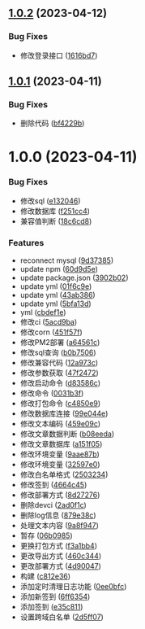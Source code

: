 ## [1.0.2](https://github.com/abner-forever/myblog-server/compare/v1.0.1...v1.0.2) (2023-04-12)


### Bug Fixes

* 修改登录接口 ([1616bd7](https://github.com/abner-forever/myblog-server/commit/1616bd727af3fdd37063685f2602f03c6d856e27))

## [1.0.1](https://github.com/abner-forever/myblog-server/compare/v1.0.0...v1.0.1) (2023-04-11)


### Bug Fixes

* 删除代码 ([bf4229b](https://github.com/abner-forever/myblog-server/commit/bf4229bb66b0a975c77b22b031852d3684ffb5db))

# 1.0.0 (2023-04-11)


### Bug Fixes

* 修改sql ([e132046](https://github.com/abner-forever/node-mysql/commit/e13204648902b817302d28b6620ca015f7a17ae9))
* 修改数据库 ([f251cc4](https://github.com/abner-forever/node-mysql/commit/f251cc4bf20cb83f080b8d51d0448792ddc1b1a8))
* 兼容值判断 ([18c6cd8](https://github.com/abner-forever/node-mysql/commit/18c6cd87567b764624b61ba5fa9d81ab3a1dd5d9))


### Features

* reconnect mysql ([9d37385](https://github.com/abner-forever/node-mysql/commit/9d3738575b83a09ee5cc48c02aaff37f6938f834))
* update npm ([60d9d5e](https://github.com/abner-forever/node-mysql/commit/60d9d5e798469ac9f296aa16daba38dfa5a60f2a))
* update package.json ([3902b02](https://github.com/abner-forever/node-mysql/commit/3902b02b11ba6ead77d643423a4e26d778c831ea))
* update yml ([01f6c9e](https://github.com/abner-forever/node-mysql/commit/01f6c9e6188a4e12daa5ed17887abb65d113c139))
* update yml ([43ab386](https://github.com/abner-forever/node-mysql/commit/43ab386c19fb3a43cb6ad1aa3ccb487f77ad01af))
* update yml ([5bfa13d](https://github.com/abner-forever/node-mysql/commit/5bfa13df73944c5f70f6afb0144bd95745155e03))
* yml ([cbdef1e](https://github.com/abner-forever/node-mysql/commit/cbdef1e036ed76dbaa647c8b78dae22c831838db))
* 修改ci ([5acd9ba](https://github.com/abner-forever/node-mysql/commit/5acd9ba6c3426e227491fbbc79bec035748b31b6))
* 修改corn ([451f57f](https://github.com/abner-forever/node-mysql/commit/451f57febd45e0d615bfcc0a03452f39067e3f7c))
* 修改PM2部署 ([a64561c](https://github.com/abner-forever/node-mysql/commit/a64561c31f655cf9a2b00d4ae82c534ba4a3ee52))
* 修改sql查询 ([b0b7506](https://github.com/abner-forever/node-mysql/commit/b0b7506a9a55ee5b3eb9a893597d41a32ef67982))
* 修改兼容代码 ([12a973c](https://github.com/abner-forever/node-mysql/commit/12a973c954e3e9461b9619f51343adeecc0d9c85))
* 修改参数获取 ([47f2472](https://github.com/abner-forever/node-mysql/commit/47f2472fd824b90c9a298f69b88e87568f9cf720))
* 修改启动命令 ([d83586c](https://github.com/abner-forever/node-mysql/commit/d83586cff2bd342ddd6c996c7bc6ae7f087e23d2))
* 修改命令 ([0031b3f](https://github.com/abner-forever/node-mysql/commit/0031b3f8c310c84f5d71e0b9db9abacd7569edbd))
* 修改打包命令 ([c4850e9](https://github.com/abner-forever/node-mysql/commit/c4850e982fff9fd9a0042d42a3d8944d96d74799))
* 修改数据库连接 ([99e044e](https://github.com/abner-forever/node-mysql/commit/99e044e789b5b4a08c22aabb4ad730135f25360f))
* 修改文本编码 ([459e09c](https://github.com/abner-forever/node-mysql/commit/459e09c429ca5cac047e3feda9dea48928f800a5))
* 修改文章数据判断 ([b08eeda](https://github.com/abner-forever/node-mysql/commit/b08eeda660167dfe655240d73fb837293ee9ab03))
* 修改文章数据库 ([a151f05](https://github.com/abner-forever/node-mysql/commit/a151f05c7eb2bff8ad17b20475c6721596d42724))
* 修改环境变量 ([9aae87b](https://github.com/abner-forever/node-mysql/commit/9aae87bdc49fb0b12e7a778e5d2b83111106daae))
* 修改环境变量 ([32597e0](https://github.com/abner-forever/node-mysql/commit/32597e035107d328d055071218f0cfa69ae64933))
* 修改白名单格式 ([2503234](https://github.com/abner-forever/node-mysql/commit/25032347946d1c3e7aeb7a4a31961e7f5037e567))
* 修改签到 ([4664c45](https://github.com/abner-forever/node-mysql/commit/4664c4579cf36ce9a013e205e5512a7d3548bc0e))
* 修改部署方式 ([8d27276](https://github.com/abner-forever/node-mysql/commit/8d27276ec3d4feb1b322a0adcd93cf7b672a9d8a))
* 删除devci ([2ad0f1c](https://github.com/abner-forever/node-mysql/commit/2ad0f1c3073d4b234c1588e3c5b59cfa9538713d))
* 删除log信息 ([879e38c](https://github.com/abner-forever/node-mysql/commit/879e38ced89fcbe1cecfa12ac1d69b68dc56a9bc))
* 处理文本内容 ([9a8f947](https://github.com/abner-forever/node-mysql/commit/9a8f9476ddf85357a563d707d19b5c8890ecc898))
* 暂存 ([06b0985](https://github.com/abner-forever/node-mysql/commit/06b09855c730c238343572cca337cb4aab0110c0))
* 更换打包方式 ([f3a1bb4](https://github.com/abner-forever/node-mysql/commit/f3a1bb4281932500dbf261ce31b9bda0360da8d4))
* 更改导出方式 ([460c344](https://github.com/abner-forever/node-mysql/commit/460c3442990984abd008077cda0b8fd07cdee2ba))
* 更改部署方式 ([4d90047](https://github.com/abner-forever/node-mysql/commit/4d90047334714f7b6ec3aee3cea00c5d9b5a3580))
* 构建 ([c812e36](https://github.com/abner-forever/node-mysql/commit/c812e36093d02adf2d755379aca68398c54decaa))
* 添加定时清理日志功能 ([0ee0bfc](https://github.com/abner-forever/node-mysql/commit/0ee0bfc68dba806f7f2d3692a7c92bc9d4dbf190))
* 添加新签到 ([6ff6354](https://github.com/abner-forever/node-mysql/commit/6ff6354dec6b67d9a120a80fb03536d0f1d1b36f))
* 添加签到 ([e35c811](https://github.com/abner-forever/node-mysql/commit/e35c8116d19329fbffcad84e135335c864012442))
* 设置跨域白名单 ([2d5ff07](https://github.com/abner-forever/node-mysql/commit/2d5ff0737fc43cdef617a26ecd39b62bcdb77494))
